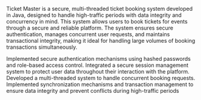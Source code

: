 Ticket Master is a secure, multi-threaded ticket booking system developed in Java, designed to handle high-traffic periods with data integrity and concurrency in mind. This system allows users to book tickets for events through a secure and reliable platform. The system ensures secure authentication, manages concurrent user requests, and maintains transactional integrity, making it ideal for handling large volumes of booking transactions simultaneously.

Implemented secure authentication mechanisms using hashed passwords and role-based access
control. Integrated a secure session management system to protect user data throughout their interaction
with the platform.
Developed a multi-threaded system to handle concurrent booking requests. Implemented synchronization
mechanisms and transaction management to ensure data integrity and prevent conflicts during
high-traffic periods
